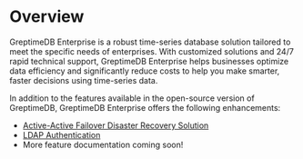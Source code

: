 # Overview

GreptimeDB Enterprise is a robust time-series database solution tailored to meet the specific needs of enterprises.
With customized solutions and 24/7 rapid technical support,
GreptimeDB Enterprise helps businesses optimize data efficiency and significantly reduce costs to help you make smarter, faster decisions using time-series data.

In addition to the features available in the open-source version of GreptimeDB,
GreptimeDB Enterprise offers the following enhancements:

- [Active-Active Failover Disaster Recovery Solution](./administration/disaster-recovery/overview.md)
- [LDAP Authentication](./deployments/authentication.md)
- More feature documentation coming soon!

